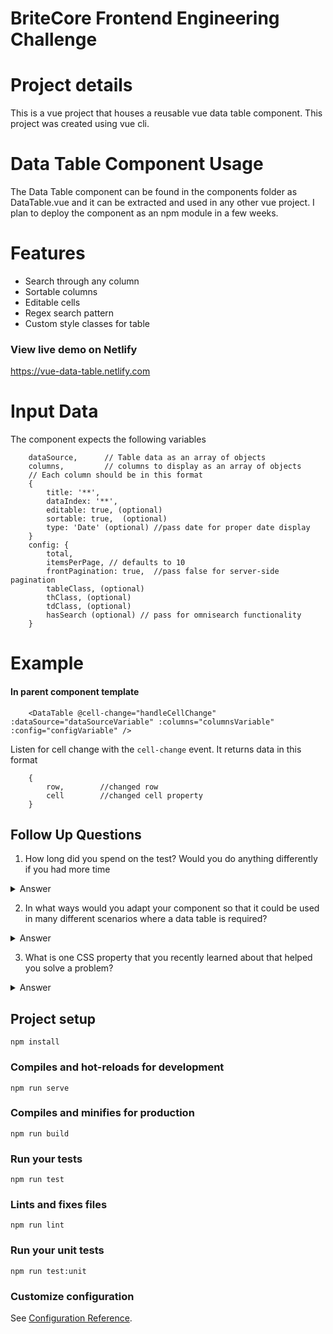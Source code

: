 # BriteCore Frontend Engineering Challenge

# Project details
This is a vue project that houses a reusable vue data table component. This project was created using vue cli. 

# Data Table Component Usage
The Data Table component can be found in the components folder as DataTable.vue and it can be extracted and used in any other vue project. I plan to deploy the component as an npm module in a few weeks.

# Features
* Search through any column
* Sortable columns
* Editable cells
* Regex search pattern
* Custom style classes for table

### View live demo on Netlify ###
<https://vue-data-table.netlify.com>

# Input Data
The component expects the following variables
```
    dataSource,      // Table data as an array of objects
    columns,         // columns to display as an array of objects
    // Each column should be in this format
    {
        title: '**',
        dataIndex: '**',
        editable: true, (optional)
        sortable: true,  (optional)
        type: 'Date' (optional) //pass date for proper date display
    }
    config: {
        total,
        itemsPerPage, // defaults to 10
        frontPagination: true,  //pass false for server-side pagination
        tableClass, (optional)
        thClass, (optional)
        tdClass, (optional)
        hasSearch (optional) // pass for omnisearch functionality
    } 
```

# Example
#### In parent component template ####
```
    <DataTable @cell-change="handleCellChange" :dataSource="dataSourceVariable" :columns="columnsVariable" :config="configVariable" />
```

Listen for cell change with the `cell-change` event. It returns data in this format
```
    {
        row,        //changed row
        cell        //changed cell property
    }
```

## Follow Up Questions ##
1. How long did you spend on the test? Would you do anything differently if you had more time
<details>
    <summary>
        Answer
    </summary>
    <p>
        I spent about 19 hours on the test spread over three days. If I had more time I would love to extract the pagination and make it a component of it's own. I would also like to make the data table component allow custom sorting and filter functions. I believe there are alot more things to add, there are endless possibilities.
    </p>
</details>


2. In what ways would you adapt your component so that it could be used in many different scenarios where a data table is required?
<details>
    <summary>
        Answer
    </summary>
    <p>
        Firstly, I would deploy as an npm module for vue applications. I'm also thinking of creating a standalone vue component build so it can be used in any frontend project.
    </p>
</details>


3. What is one CSS property that you recently learned about that helped you solve a problem?
<details>
    <summary>
        Answer
    </summary>
    <p>
        Well, all the css properties I used in this test have been used by me at some point in the past. But a new thing I learned while solving this problem is, the use of the HTML5 contenteditable property. 
    </p>
</details>

## Project setup
```
npm install
```

### Compiles and hot-reloads for development
```
npm run serve
```

### Compiles and minifies for production
```
npm run build
```

### Run your tests
```
npm run test
```

### Lints and fixes files
```
npm run lint
```

### Run your unit tests
```
npm run test:unit
```

### Customize configuration
See [Configuration Reference](https://cli.vuejs.org/config/).
